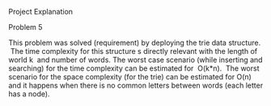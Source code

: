 Project Explanation

Problem 5

This problem was solved (requirement) by deploying the trie data structure.  The time complexity for this structure s directly relevant with the length of world k  and number of words. The worst case scenario (while inserting and searching) for the time complexity can be estimated for  O(k*n).  The worst scenario for the space complexity (for the trie) can be estimated for O(n) and it happens when there is no common letters between words (each letter has a node).

